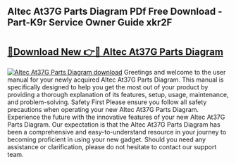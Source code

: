 ## Altec At37G Parts Diagram PDf Free Download - Part-K9r Service Owner Guide xkr2F

# <h2><a href="http://dftpfl.blite.top/?on=Altec+At37G+Parts+Diagram">🔗Download New 👉🔴 Altec At37G Parts Diagram</a></h2>

[![Altec At37G Parts Diagram download](https://i.imgur.com/lujVjoI.png)](http://dftpfl.blite.top/?on=Altec+At37G+Parts+Diagram)
Greetings and welcome to the user manual for your newly acquired Altec At37G Parts Diagram. This manual is specifically designed to help you get the most out of your product by providing a thorough explanation of its features, setup, usage, maintenance, and problem-solving. Safety First Please ensure you follow all safety precautions when operating your new Altec At37G Parts Diagram. Experience the future with the innovative features of your new Altec At37G Parts Diagram. Our expectation is that the Altec At37G Parts Diagram has been a comprehensive and easy-to-understand resource in your journey to becoming proficient in using your new gadget. Should you need any assistance or clarification, please do not hesitate to contact our support team.
